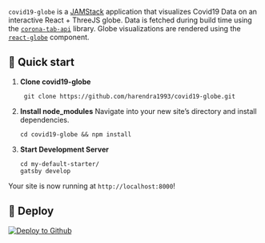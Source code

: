 
`covid19-globe` is a [JAMStack][jamstack] application that visualizes Covid19 Data on an interactive React + ThreeJS globe. Data is fetched during build time using the [`corona-tab-api`][corona-tab-api] library. Globe visualizations are rendered using the [`react-globe`][react-globe-github] component.


## 🚀 Quick start

1.  **Clone covid19-globe**

    ```shell
     git clone https://github.com/harendra1993/covid19-globe.git
    ```

2.  **Install node_modules**
  Navigate into your new site’s directory and install dependencies.
    ```shell
    cd covid19-globe && npm install
    ```

3.  **Start Development Server**
    ```shell
    cd my-default-starter/
    gatsby develop
    ```

Your site is now running at `http://localhost:8000`!


## 💫 Deploy

[![Deploy to Github](https://pages.github.com/images/logo.svg)](https://www.gatsbyjs.org/docs/how-gatsby-works-with-github-pages/#deploying-to-a-path-on-github-pages)


[corona-tab-api]: https://github.com/PotentialWeb/CoronaTab/wiki/RESTful-API-documentation
[jamstack]: https://jamstack.org/
[react-globe-github]: https://github.com/chrisrzhou/react-globe